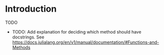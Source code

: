 # Introduction

TODO

- TODO: Add explanation for deciding which method should have docstrings. See <https://docs.julialang.org/en/v1/manual/documentation/#Functions-and-Methods>
